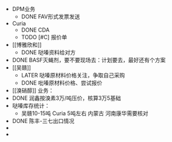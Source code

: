 - DPM业务
	- DONE FAV形式发票发送
- Curia
	- DONE CDA
	- TODO [#C] 报价单
- [[博雅欣和]]
	- DONE 哒嗪资料给对方
- DONE BASF灭蝇剂，要不要现场去：计划要去，最好还有个方案
- [[吴赣]]
	- LATER 哒嗪原材料价格关注，争取自己采购
	- DONE 吡嗪原材料价格、尝试报价
- [[溴硝醇]] 业务：
- DONE 润鑫按溴素3万/吨压价，核算3万5基础
- 哒嗪库存统计：
	- 吴赣10-15吨 Curia 5吨左右 内蒙古 河南康华需要核对
- DONE 陈丰-三七出口情况
-
-